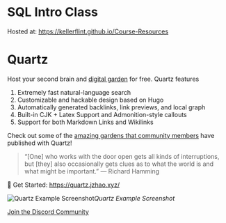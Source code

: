 # SQL Intro Class

Hosted at: https://kellerflint.github.io/Course-Resources

# Quartz

Host your second brain and [digital garden](https://jzhao.xyz/posts/networked-thought) for free. Quartz features

1. Extremely fast natural-language search
2. Customizable and hackable design based on Hugo
3. Automatically generated backlinks, link previews, and local graph
4. Built-in CJK + Latex Support and Admonition-style callouts
5. Support for both Markdown Links and Wikilinks

Check out some of the [amazing gardens that community members](https://quartz.jzhao.xyz/notes/showcase/) have published with Quartz!

> “[One] who works with the door open gets all kinds of interruptions, but [they] also occasionally gets clues as to what the world is and what might be important.” — Richard Hamming

🔗 Get Started: https://quartz.jzhao.xyz/

![Quartz Example Screenshot](./screenshot.png)*Quartz Example Screenshot*

[Join the Discord Community](https://discord.gg/cRFFHYye7t)
